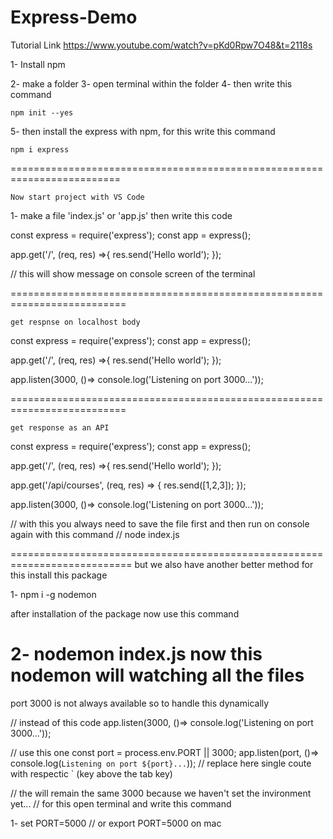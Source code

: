 ﻿# Express-Demo

 Tutorial Link
 https://www.youtube.com/watch?v=pKd0Rpw7O48&t=2118s

1- Install npm

2- make a folder 
3- open terminal within the folder
4- then write this command 

	npm init --yes
5- then install the express with npm, for this write this command

	npm i express

=========================================================================

	Now start project with VS Code

1- make a file 'index.js' or 'app.js' then write this code

const express = require('express');
const app = express();

app.get('/', (req, res) =>{
    res.send('Hello world');
});


// this will show message on console screen of the terminal


==========================================================================

	get respnse on localhost body

const express = require('express');
const app = express();


app.get('/', (req, res) =>{
    res.send('Hello world');
});


app.listen(3000, ()=> console.log('Listening on port 3000...'));

==========================================================================

	get response as an API

const express = require('express');
const app = express();

app.get('/', (req, res) =>{
    res.send('Hello world');
});

app.get('/api/courses', (req, res) => {
    res.send([1,2,3]);
});

app.listen(3000, ()=> console.log('Listening on port 3000...'));


// with this you always need to save the file first and then run on console again with this command
// node index.js

===========================================================================
but we also have another better method for this
install this package

1- npm i -g nodemon

after installation of the package now use this command 

2- nodemon index.js
now this nodemon will watching all the files
===========================================================================
port 3000 is not always available so to handle this dynamically

// instead of this code
app.listen(3000, ()=> console.log('Listening on port 3000...'));

// use this one 
const port = process.env.PORT || 3000;
app.listen(port, ()=> console.log(`Listening on port ${port}...`)); // replace here single coute with respectic ` (key above the tab key)

// the will remain the same 3000 because we haven't set the invironment yet...
// for this open terminal and write this command

1- set PORT=5000  // or export PORT=5000  on mac





